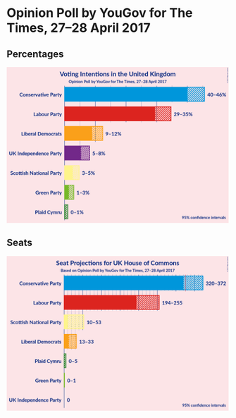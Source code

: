 # Opinion Poll by YouGov for The Times, 27–28 April 2017

## Percentages

![Graph with percentages not yet produced](2017-04-28-YouGov.png "Percentages")

## Seats

![Graph with seats not yet produced](2017-04-28-YouGov-seats.png "Seats")

